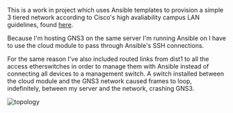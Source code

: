 This is a work in project which uses Ansible templates to provision a simple 3 tiered network according to Cisco's high avaliability campus LAN guidelines, found [here](https://www.cisco.com/c/en/us/td/docs/solutions/Enterprise/Campus/HA_campus_DG/hacampusdg.html).

Because I'm hosting GNS3 on the same server I'm running Ansible on I have to use the cloud module to pass through Ansible's SSH connections. 

For the same reason I've also included routed links from dist1 to all the access etherswitches in order to manage them with Ansible instead of connecting all devices to a management switch. A switch installed between the cloud module and the GNS3 network caused frames to loop, indefinitely, between my server and the network, crashing GNS3.

![topology](https://i.imgur.com/UdM2Q37.png)
